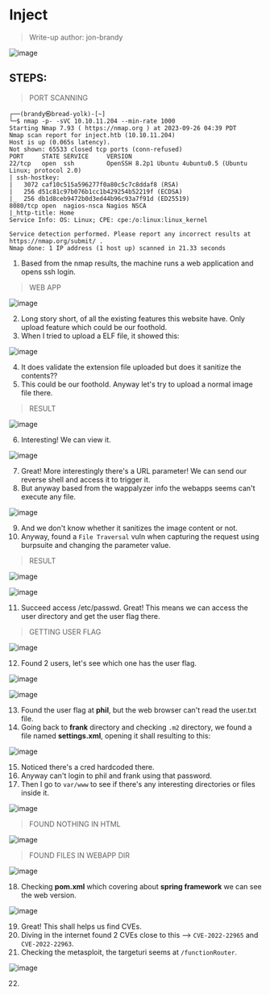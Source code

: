 # Inject
> Write-up author: jon-brandy

![image](https://github.com/jon-brandy/hackthebox/assets/70703371/badbc336-8df3-4625-b604-12ca012c8b9a)


## STEPS:
> PORT SCANNING

```
┌──(brandy㉿bread-yolk)-[~]
└─$ nmap -p- -sVC 10.10.11.204 --min-rate 1000
Starting Nmap 7.93 ( https://nmap.org ) at 2023-09-26 04:39 PDT
Nmap scan report for inject.htb (10.10.11.204)
Host is up (0.065s latency).
Not shown: 65533 closed tcp ports (conn-refused)
PORT     STATE SERVICE     VERSION
22/tcp   open  ssh         OpenSSH 8.2p1 Ubuntu 4ubuntu0.5 (Ubuntu Linux; protocol 2.0)
| ssh-hostkey: 
|   3072 caf10c515a596277f0a80c5c7c8ddaf8 (RSA)
|   256 d51c81c97b076b1cc1b429254b52219f (ECDSA)
|_  256 db1d8ceb9472b0d3ed44b96c93a7f91d (ED25519)
8080/tcp open  nagios-nsca Nagios NSCA
|_http-title: Home
Service Info: OS: Linux; CPE: cpe:/o:linux:linux_kernel

Service detection performed. Please report any incorrect results at https://nmap.org/submit/ .
Nmap done: 1 IP address (1 host up) scanned in 21.33 seconds
```

1. Based from the nmap results, the machine runs a web application and opens ssh login.

> WEB APP

![image](https://github.com/jon-brandy/hackthebox/assets/70703371/18855496-990c-492c-825c-109b1ea4644b)


2. Long story short, of all the existing features this website have. Only upload feature which could be our foothold.
3. When I tried to upload a ELF file, it showed this:

![image](https://github.com/jon-brandy/hackthebox/assets/70703371/112575ec-8f40-4b71-83e6-171fe53fc405)


4. It does validate the extension file uploaded but does it sanitize the contents??
5. This could be our foothold. Anyway let's try to upload a normal image file there.

> RESULT

![image](https://github.com/jon-brandy/hackthebox/assets/70703371/e72d5d5c-6d6a-491b-ba12-8eecd27ada69)


6. Interesting! We can view it.

![image](https://github.com/jon-brandy/hackthebox/assets/70703371/7fc88b50-5f42-4114-be89-e9d0fdc0f1a5)


7. Great! More interestingly there's a URL parameter! We can send our reverse shell and access it to trigger it.
8. But anyway based from the wappalyzer info the webapps seems can't execute any file.

![image](https://github.com/jon-brandy/hackthebox/assets/70703371/4b21490e-e7c2-4012-ab4c-b23895dd0424)


9. And we don't know whether it sanitizes the image content or not.
10. Anyway, found a `File Traversal` vuln when capturing the request using burpsuite and changing the parameter value.

> RESULT

![image](https://github.com/jon-brandy/hackthebox/assets/70703371/833033a0-4f0e-4a11-b02c-dff45dbf7f74)


![image](https://github.com/jon-brandy/hackthebox/assets/70703371/42acb84c-42b9-412f-8f93-5748e4ac10e4)


11. Succeed access /etc/passwd. Great! This means we can access the user directory and get the user flag there.

> GETTING USER FLAG

![image](https://github.com/jon-brandy/hackthebox/assets/70703371/5c71ee41-1931-4839-a588-fe3707403df0)


12. Found 2 users, let's see which one has the user flag.

![image](https://github.com/jon-brandy/hackthebox/assets/70703371/cb963b88-6bc2-42e9-a250-82b6ba08faf5)


![image](https://github.com/jon-brandy/hackthebox/assets/70703371/c1458e84-d17f-4342-afd7-c5cfe45a0b33)


13. Found the user flag at **phil**, but the web browser can't read the user.txt file.
14. Going back to **frank** directory and checking `.m2` directory, we found a file named **settings.xml**, opening it shall resulting to this:

![image](https://github.com/jon-brandy/hackthebox/assets/70703371/588b0f85-3f14-41f3-b288-717d744655fa)


15. Noticed there's a cred hardcoded there.
16. Anyway can't login to phil and frank using that password.
17. Then I go to `var/www` to see if there's any interesting directories or files inside it.

![image](https://github.com/jon-brandy/hackthebox/assets/70703371/5a935911-b8be-4a54-9f12-6f3e8d15c0a5)


> FOUND NOTHING IN HTML

![image](https://github.com/jon-brandy/hackthebox/assets/70703371/967fae62-dd94-4785-b9db-4437abb39498)


> FOUND FILES IN WEBAPP DIR

![image](https://github.com/jon-brandy/hackthebox/assets/70703371/a1ca30cd-44bb-49b8-9364-3c6ca1d819ef)


18. Checking **pom.xml** which covering about **spring framework** we can see the web version.

![image](https://github.com/jon-brandy/hackthebox/assets/70703371/40f83c6b-64c9-48b3-a67c-f55a950fb587)


19. Great! This shall helps us find CVEs.
20. Diving in the internet found 2 CVEs close to this --> `CVE-2022-22965` and `CVE-2022-22963`.
21. Checking the metasploit, the targeturi seems at `/functionRouter`.

![image](https://github.com/jon-brandy/hackthebox/assets/70703371/ecb48e81-8ecf-4212-8aa3-3e53c74e9db6)


22. 


